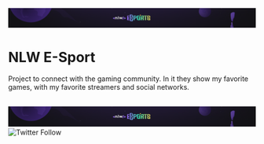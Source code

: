 <img src="https://raw.githubusercontent.com/ManuelaAlecio/nlw/master/assets/banner.png">

<h1 text-aling="center">NLW E-Sport</h1>

<p>Project to connect with the gaming community. In it they show my favorite games, with my favorite streamers and social networks.</p>
<br>
<img src="https://raw.githubusercontent.com/ManuelaAlecio/nlw/master/assets/banner.png">



<img alt="Twitter Follow" src="[https://img.shields.io/twitter/follow/MCuareli?label=%40MCuareli&style=social](https://img.shields.io/twitter/url?label=twitter&style=social&url=https%3A%2F%2Ftwitter.com%2FMCuareli)">
